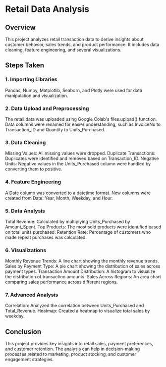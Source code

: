 # Retail Data Analysis
## Overview
This project analyzes retail transaction data to derive insights about customer behavior, sales trends, and product performance. It includes data cleaning, feature engineering, and several visualizations.

## Steps Taken
### 1. Importing Libraries
Pandas, Numpy, Matplotlib, Seaborn, and Plotly were used for data manipulation and visualization.

### 2. Data Upload and Preprocessing
The retail data was uploaded using Google Colab's files.upload() function.
Data columns were renamed for easier understanding, such as InvoiceNo to Transaction_ID and Quantity to Units_Purchased.

### 3. Data Cleaning
Missing Values: All missing values were dropped.
Duplicate Transactions: Duplicates were identified and removed based on Transaction_ID.
Negative Units: Negative values in the Units_Purchased column were handled by converting them to positive.

### 4. Feature Engineering
A Date column was converted to a datetime format.
New columns were created from Date:
Year, Month, Weekday, and Hour.

### 5. Data Analysis
Total Revenue: Calculated by multiplying Units_Purchased by Amount_Spent.
Top Products: The most sold products were identified based on total units purchased.
Retention Rate: Percentage of customers who made repeat purchases was calculated.

### 6. Visualizations
Monthly Revenue Trends: A line chart showing the monthly revenue trends.
Sales by Payment Type: A pie chart showing the distribution of sales across payment types.
Transaction Amount Distribution: A histogram to visualize the distribution of transaction amounts.
Sales Across Regions: An area chart comparing sales performance across different regions.

### 7. Advanced Analysis
Correlation: Analyzed the correlation between Units_Purchased and Total_Revenue.
Heatmap: Created a heatmap to visualize total sales by weekday.

## Conclusion
This project provides key insights into retail sales, payment preferences, and customer retention. The analysis can help in decision-making processes related to marketing, product stocking, and customer engagement strategies.
